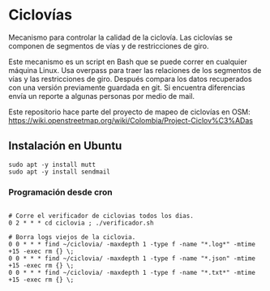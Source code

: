 # Ciclovías
Mecanismo para controlar la calidad de la ciclovía.
Las ciclovías se componen de segmentos de vías y de restricciones de giro.

Este mecanismo es un script en Bash que se puede correr en cualquier máquina Linux.
Usa overpass para traer las relaciones de los segmentos de vías y las restricciones de giro.
Después compara los datos recuperados con una versión previamente guardada en git.
Si encuentra diferencias envía un reporte a algunas personas por medio de mail.

Este repositorio hace parte del proyecto de mapeo de ciclovías en OSM: https://wiki.openstreetmap.org/wiki/Colombia/Project-Ciclov%C3%ADas

## Instalación en Ubuntu

```
sudo apt -y install mutt
sudo apt -y install sendmail
```

###  Programación desde cron

```

# Corre el verificador de ciclovias todos los dias.
0 2 * * * cd ciclovia ; ./verificador.sh

# Borra logs viejos de la ciclovia.
0 0 * * * find ~/ciclovia/ -maxdepth 1 -type f -name "*.log*" -mtime +15 -exec rm {} \;
0 0 * * * find ~/ciclovia/ -maxdepth 1 -type f -name "*.json" -mtime +15 -exec rm {} \;
0 0 * * * find ~/ciclovia/ -maxdepth 1 -type f -name "*.txt*" -mtime +15 -exec rm {} \;
```

